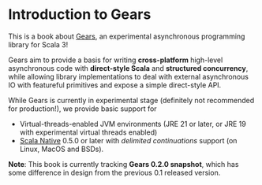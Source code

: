 # Introduction to Gears

This is a book about [Gears](https://github.com/lampepfl/gears), an experimental asynchronous programming library for Scala 3!

Gears aim to provide a basis for writing **cross-platform** high-level asynchronous code with **direct-style Scala** and **structured concurrency**,
while allowing library implementations to deal with external asynchronous IO with featureful primitives and expose a simple direct-style API.

While Gears is currently in experimental stage (definitely not recommended for production!), we provide basic support for
- Virtual-threads-enabled JVM environments (JRE 21 or later, or JRE 19 with experimental virtual threads enabled)
- [Scala Native](https://scala-native.org) 0.5.0 or later with *delimited continuations* support (on Linux, MacOS and BSDs).

**Note**: This book is currently tracking **Gears 0.2.0 snapshot**, which has some difference in design from the previous 0.1 released version.
